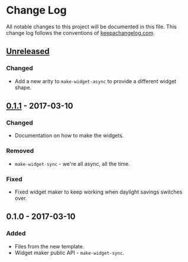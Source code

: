 # Change Log
All notable changes to this project will be documented in this file. This change log follows the conventions of [keepachangelog.com](http://keepachangelog.com/).

## [Unreleased]
### Changed
- Add a new arity to `make-widget-async` to provide a different widget shape.

## [0.1.1] - 2017-03-10
### Changed
- Documentation on how to make the widgets.

### Removed
- `make-widget-sync` - we're all async, all the time.

### Fixed
- Fixed widget maker to keep working when daylight savings switches over.

## 0.1.0 - 2017-03-10
### Added
- Files from the new template.
- Widget maker public API - `make-widget-sync`.

[Unreleased]: https://github.com/your-name/debug/compare/0.1.1...HEAD
[0.1.1]: https://github.com/your-name/debug/compare/0.1.0...0.1.1
